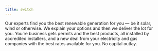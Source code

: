 ```yaml
---
title: switch
---
```

Our experts find you the best renewable generation for you — be it solar, wind or otherwise. We explain your options and then we deliver the lot for you. You’re business gets permits and the best products, all installed by accredited installers, and a new deal from your electricity and gas companies with the best rates available for you. No capital outlay.
